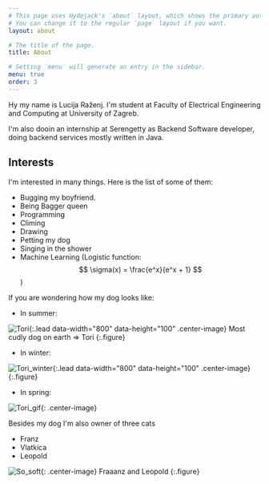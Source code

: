 ```yaml
---
# This page uses Hydejack's `about` layout, which shows the primary author's picture and about text at the top.
# You can change it to the regular `page` layout if you want.
layout: about

# The title of the page.
title: About

# Setting `menu` will generate an entry in the sidebar.
menu: true
order: 3
---
```


Hy my name is Lucija Raženj. I'm student at Faculty of Electrical Engineering and Computing at University of Zagreb.


I'm also dooin an internship at Serengetty as Backend Software developer, doing backend services mostly written in Java.


## Interests
I'm interested in many things. Here is the list of some of them:
- Bugging my boyfriend.
- Being Bagger queen
- Programming
- Climing
- Drawing
- Petting my dog
- Singing in the shower
- Machine Learning (Logistic function: $$ \sigma(x) = \frac{e^x}{e^x + 1} $$)

If you are wondering how my dog looks like:

- In summer:

![Tori]({{site.baseurl}}/assets/img/tory_summer.jpg){:.lead data-width="800" data-height="100" .center-image}
Most cudly dog on earth => Tori
{:.figure}

- In winter:

![Tori_winter]({{site.baseurl}}/assets/img/tory_snow.jpg){:.lead data-width="800" data-height="100" .center-image}
{:.figure}

- In spring:

![Tori_gif]({{site.baseurl}}/assets/img/tory.jpg){: .center-image}

Besides my dog I'm also owner of three cats
- Franz
- Vlatkica
- Leopold

![So_soft]({{site.baseurl}}/assets/img/cats.jpg){: .center-image}
Fraaanz and Leopold
{:.figure}
